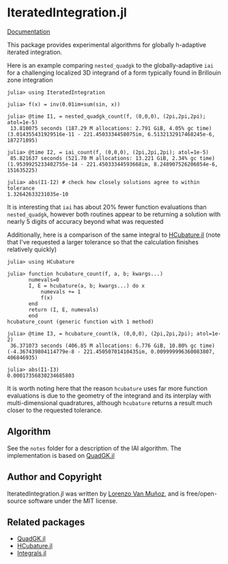 # IteratedIntegration.jl

[Documentation](https://lxvm.github.io/IteratedIntegration.jl/dev/)

This package provides experimental algorithms for globally h-adaptive iterated
integration.

Here is an example comparing `nested_quadgk` to the globally-adaptive `iai` for
a challenging localized 3D integrand of a form typically found in Brillouin zone
integration
```
julia> using IteratedIntegration

julia> f(x) = inv(0.01im+sum(sin, x))

julia> @time I1, = nested_quadgk_count(f, (0,0,0), (2pi,2pi,2pi); atol=1e-5)
 13.810075 seconds (187.29 M allocations: 2.791 GiB, 4.05% gc time)
(3.014355431929516e-11 - 221.4503334458075im, 6.5132132917468245e-6, 187271895)

julia> @time I2, = iai_count(f, (0,0,0), (2pi,2pi,2pi); atol=1e-5)
 85.821637 seconds (521.70 M allocations: 13.221 GiB, 2.34% gc time)
(1.9539925233402755e-14 - 221.45033344593668im, 8.248907526206854e-6, 151635225)

julia> abs(I1-I2) # check how closely solutions agree to within tolerance
1.32642633231035e-10
```
It is interesting that `iai` has about 20% fewer function evaluations than
`nested_quadgk`, however both routines appear to be returning a solution with
nearly 5 digits of accuracy beyond what was requested

Additionally, here is a comparison of the same integral to
[HCubature.jl](https://github.com/JuliaMath/HCubature.jl) (note that I've
requested a larger tolerance so that the calculation finishes relatively quickly)
```
julia> using HCubature

julia> function hcubature_count(f, a, b; kwargs...)
       numevals=0
       I, E = hcubature(a, b; kwargs...) do x
           numevals += 1
           f(x)
       end
       return (I, E, numevals)
       end
hcubature_count (generic function with 1 method)

julia> @time I3, = hcubature_count(k, (0,0,0), (2pi,2pi,2pi); atol=1e-2)
 36.371073 seconds (406.85 M allocations: 6.776 GiB, 10.80% gc time)
(-4.367439804114779e-8 - 221.45050701410435im, 0.009999996360083807, 406846935)

julia> abs(I1-I3)
0.00017356830234685803
```
It is worth noting here that the reason `hcubature` uses far more function
evaluations is due to the geometry of the integrand and its interplay with
multi-dimensional quadratures, although `hcubature` returns a result much closer
to the requested tolerance.

## Algorithm

See the `notes` folder for a description of the IAI algorithm.
The implementation is based on [QuadGK.jl](https://github.com/JuliaMath/QuadGK.jl)

## Author and Copyright

IteratedIntegration.jl was written by [Lorenzo Van
Muñoz](https://web.mit.edu/lxvm/www/), and is free/open-source software under
the MIT license.

## Related packages
- [QuadGK.jl](https://github.com/JuliaMath/QuadGK.jl)
- [HCubature.jl](https://github.com/JuliaMath/HCubature.jl)
- [Integrals.jl](https://github.com/SciML/Integrals.jl)
